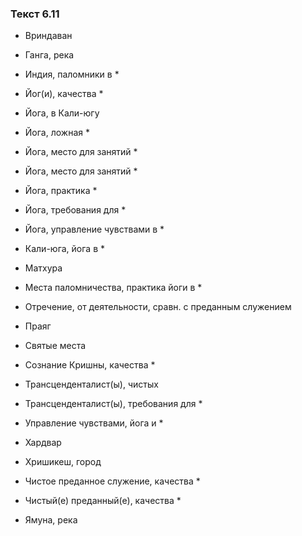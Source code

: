 ### Текст 6.11

- Вриндаван

- Ганга, река

- Индия, паломники в *

- Йог(и), качества *

- Йога, в Кали-югу

- Йога, ложная *

- Йога, место для занятий *

- Йога, место для занятий *

- Йога, практика *

- Йога, требования для *

- Йога, управление чувствами в *

- Кали-юга, йога в *

- Матхура

- Места паломничества, практика йоги в *

- Отречение, от деятельности, сравн. с преданным служением

- Праяг

- Святые места

- Сознание Кришны, качества *

- Трансценденталист(ы), чистых

- Трансценденталист(ы), требования для *

- Управление чувствами, йога и *

- Хардвар

- Хришикеш, город

- Чистое преданное служение, качества *

- Чистый(е) преданный(е), качества *

- Ямуна, река
	
